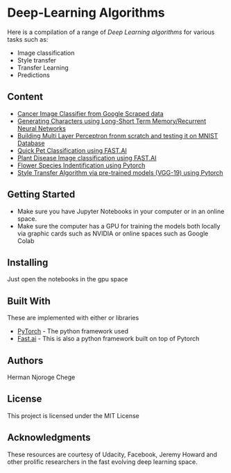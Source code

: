# Deep-Learning Algorithms

Here is a compilation of a range of *Deep Learning algorithms* for various tasks such as: 

- Image classification
- Style transfer
- Transfer Learning
- Predictions

## Content

- [Cancer Image Classifier from Google Scraped data](https://github.com/KenyanGeek/Deep-Learning/blob/master/Cancer_Image_Classifier_Using_Fastai_%26_Google_Data.ipynb)
- [Generating Characters using Long-Short Term Memory/Recurrent Neural Networks ](https://github.com/KenyanGeek/Deep-Learning/blob/master/Copy_of_Character_Level_RNN_Exercise.ipynb)
- [Building Multi Layer Perceptron fronm scratch and testing it on MNIST Database ](https://github.com/KenyanGeek/Deep-Learning/blob/master/Multi_Layer_Perceptron_Code_From_Scratch.ipynb)
- [Quick Pet Classification using FAST.AI](https://github.com/KenyanGeek/Deep-Learning/blob/master/Pet_Classifier.ipynb)
- [Plant Disease Image classification using FAST.AI](https://github.com/KenyanGeek/Deep-Learning/blob/master/Plant_Disease_Image_Classifier_with_Fast_ai.ipynb)
- [Flower Species Indentification using Pytorch](https://github.com/KenyanGeek/Deep-Learning/blob/master/Pytorch_Final_Implementation_.ipynb)
- [Style Transfer Algorithm via pre-trained models (VGG-19) using Pytorch ](https://github.com/KenyanGeek/Deep-Learning/blob/master/Style_Transfer_Solution.ipynb)



## Getting Started

 - Make sure you have Jupyter Notebooks in your computer or in an online space.
 - Make sure the computer has a GPU for training the models both locally via graphic cards such as NVIDIA or online spaces such as  Google Colab

## Installing

Just open the notebooks in the gpu space


## Built With
These are implemented with either  or  libraries
* [PyTorch](https://pytorch.org/) - The python framework used
* [Fast.ai](https://www.fast.ai/) - This is also a python framework built on top of Pytorch

## Authors

Herman Njoroge Chege

## License

This project is licensed under the MIT License 

## Acknowledgments

These resources are courtesy of Udacity, Facebook, Jeremy Howard and other prolific researchers in the fast evolving deep learning space.
